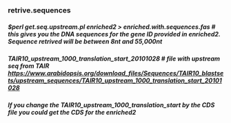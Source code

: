 ### retrive.sequences

##### $perl get.seq.upstream.pl enriched2 > enriched.with.sequences.fas # this gives you the DNA sequences for the gene ID provided in enriched2. Sequence retrived will be between 8nt and 55,000nt

##### TAIR10_upstream_1000_translation_start_20101028 # file with upstream seq from TAIR https://www.arabidopsis.org/download_files/Sequences/TAIR10_blastsets/upstream_sequences/TAIR10_upstream_1000_translation_start_20101028

##### If you change the TAIR10_upstream_1000_translation_start by the CDS file you could get the CDS for the enriched2
